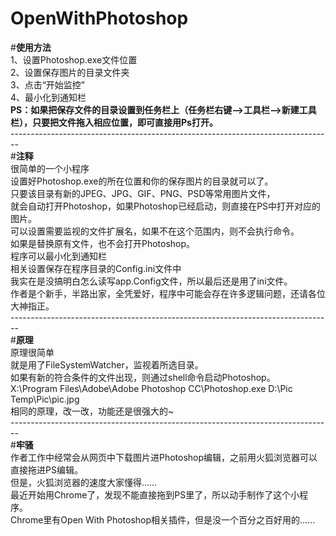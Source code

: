 # OpenWithPhotoshop
#<b>使用方法</b></br>
1、设置Photoshop.exe文件位置</br>
2、设置保存图片的目录文件夹</br>
3、点击“开始监控”</br>
4、最小化到通知栏</br>
<b>PS：如果把保存文件的目录设置到任务栏上（任务栏右键——>工具栏——>新建工具栏），只要把文件拖入相应位置，即可直接用Ps打开。</b></br>
--------------------------------------------------------------------------------</br>
#<b>注释</b></br>
很简单的一个小程序</br>
设置好Photoshop.exe的所在位置和你的保存图片的目录就可以了。</br>
只要该目录有新的JPEG、JPG、GIF、PNG、PSD等常用图片文件，</br>
就会自动打开Photoshop，如果Photoshop已经启动，则直接在PS中打开对应的图片。</br>
可以设置需要监视的文件扩展名，如果不在这个范围内，则不会执行命令。</br>
如果是替换原有文件，也不会打开Photoshop。</br>
程序可以最小化到通知栏</br>
相关设置保存在程序目录的Config.ini文件中</br>
我实在是没搞明白怎么读写app.Config文件，所以最后还是用了ini文件。</br>
作者是个新手，半路出家，全凭爱好，程序中可能会存在许多逻辑问题，还请各位大神指正。</br>
--------------------------------------------------------------------------------</br>
#<b>原理</b></br>
原理很简单</br>
就是用了FileSystemWatcher，监视着所选目录。</br>
如果有新的符合条件的文件出现，则通过shell命令启动Photoshop。</br>
X:\Program Files\Adobe\Adobe Photoshop CC\Photoshop.exe D:\Pic Temp\Pic\pic.jpg</br>
相同的原理，改一改，功能还是很强大的~</br>
--------------------------------------------------------------------------------</br>
#<b>牢骚</b></br>
作者工作中经常会从网页中下载图片进Photoshop编辑，之前用火狐浏览器可以直接拖进PS编辑。</br>
但是，火狐浏览器的速度大家懂得……</br>
最近开始用Chrome了，发现不能直接拖到PS里了，所以动手制作了这个小程序。</br>
Chrome里有Open With Photoshop相关插件，但是没一个百分之百好用的……
